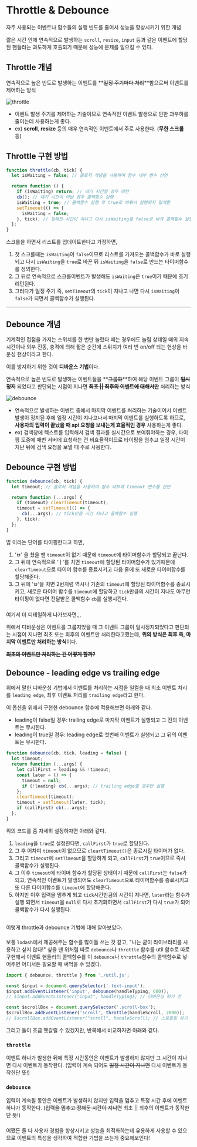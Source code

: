 # Throttle & Debounce

자주 사용되는 이벤트나 함수들의 실행 빈도를 줄여서 성능을 향상시키기 위한 개념

짧은 시간 안에 연속적으로 발생하는 `scroll`, `resize`, `input` 등과 같은 이벤트에 할당된 핸들러는 과도하게 호출되기 때문에 성능에 문제를 일으킬 수 있다.

## Throttle 개념

연속적으로 높은 빈도로 발생하는 이벤트를 **~~일정 주기마다 처리~~**함으로써 이벤트를 제어하는 방식

![throttle](https://github.com/yjleeinkr/yj-log/assets/69417234/e7c95085-4df7-49ff-b596-0e4d58f51fdb)

- 이벤트 발생 주기를 제어하는 기술이므로 연속적인 이벤트 발생으로 인한 과부하를 줄이는데 사용하는게 좋다.
- ex) **scroll**, **resize** 등의 매우 연속적인 이벤트에서 주로 사용한다. (**무한 스크롤** 등)


## Throttle 구현 방법

```js
function throttle(cb, tick) {
  let isWaiting = false; // 클로저 개념을 사용하여 함수 내부 변수 선언

  return function () {
    if (isWaiting) return; // 대기 시간일 경우 리턴
    cb(); // 대기 시간이 아닐 경우 콜백함수 실행
    isWaiting = true; // 콜백함수 실행 후 true로 바꿔서 실행되지 않게함
    setTimeout(() => {
      isWaiting = false;
    }, tick); // 정해진 시간이 지나고 다시 isWaiting을 false로 바꿔 콜백함수 실행되게 함
  };
}
```

스크롤을 하면서 리스트를 업데이트한다고 가정하면,

1. 첫 스크롤때는 `isWaiting`이 `false`이므로 리스트를 가져오는 콜백함수가 바로 실행되고 다시 `isWaiting`을 `true`로 바꾼 뒤 `isWaiting`을 `false`로 만드는 타이머함수를 정의한다.
2. 그 뒤로 연속적으로 스크롤이벤트가 발생해도 `isWaiting`은 `true`이기 때문에 조기 리턴된다.
3. 그러다가 일정 주기 즉, `setTimeout`의 `tick`이 지나고 나면 다시 `isWaiting`이 `false`가 되면서 콜백함수가 실행된다.

---

## Debounce 개념

기계적인 접점을 가지는 스위치를 한 번만 눌렀다 떼는 경우에도 눌림 상태일 때의 지속 시간이나 외부 진동, 충격에 의해 짧은 순간에 스위치가 여러 번 on/off 되는 현상을 바운싱 현상이라고 한다.

이를 방지하기 위한 것이 **디바운스 기법**이다.

연속적으로 높은 빈도로 발생하는 이벤트들을 **~~그룹화~~**하여 해당 이벤트 그룹이 **~~일시정지~~** 되었다고 판단되는 시점이 지나면 **~~최초 || 최후의 이벤트에 대해서만~~** 처리하는 방식

![debounce](https://github.com/yjleeinkr/yj-log/assets/69417234/4d4ccb14-b691-4502-8d29-716eec8e3d06)

- 연속적으로 발생하는 이벤트 중에서 마지막 이벤트를 처리하는 기술이어서 이벤트 발생이 정지된 후에 일정 시간이 지나고나서 마지막 이벤트를 실행하도록 하므로, **사용자의 입력이 끝났을 때 api 요청을 보내는게 효율적인 경우** 사용하는게 좋다.
- ex) 검색창에 텍스트를 입력해서 검색 결과를 실시간으로 보여줘야하는 경우, 타이핑 도중에 매번 서버에 요청하는 건 비효율적이므로 타이핑을 멈추고 일정 시간이 지난 뒤에 검색 요청을 보낼 때 주로 사용한다.

## Debounce 구현 방법

```js
function debounce(cb, tick) {
  let timeout; // 클로저 개념을 사용하여 함수 내부에 timeout 변수를 선언

  return function (...args) {
    if (timeout) clearTimeout(timeout);
    timeout = setTimeout(() => {
      cb(...args); // tick만큼 시간 지나고 콜백함수 실행
    }, tick);
  };
}
```

밥 이라는 단어를 타이핑한다고 하면,

1. ‘ㅂ’ 을 쳤을 땐 `timeout`이 없기 때문에 `timeout`에 타이머함수가 할당되고 끝난다.
2. 그 뒤에 연속적으로 ‘ㅏ’를 치면 `timeout`에 할당된 타이머함수가 있기때문에 `clearTimeout`으로 타이머 함수를 종료시키고 다음 줄에 또 새로운 타이머함수를 할당해준다.
3. 그 뒤에 ‘ㅂ’을 치면 2번처럼 역시나 기존의 `timeout`에 할당된 타이머함수를 종료시키고, 새로운 타이머 함수를 `timeout`에 할당하고 `tick`만큼의 시간이 지나도 아무런 타이핑이 없다면 전달받은 콜백함수 `cb`를 실행시킨다.

###

여기서 더 디테일하게 나가보자면,,,

위에서 디바운싱은 이벤트를 그룹지었을 때 그 이벤트 그룹이 일시정지되었다고 판단되는 시점이 지나면 최초 또는 최후의 이벤트만 처리한다고했는데, **위의 방식은 최후 즉, 마지막 이벤트만 처리하는 방식**이다.

**~~최초의 이벤트만 처리하는 건 어떻게 할까?~~**

###

## Debounce - leading edge vs trailing edge

위에서 말한 디바운싱 기법에서 이벤트를 처리하는 시점을 일컬을 때 최초 이벤트 처리를 `leading edge`, 최후 이벤트 처리를 `trailing edge`라고 한다.

이 옵션을 위에서 구현한 debounce 함수에 적용해보면 아래와 같다.

- leading이 false일 경우: trailing edge로 마지막 이벤트가 실행되고 그 전의 이벤트는 무시한다.
- leading이 true일 경우: leading edge로 첫번째 이벤트가 실행되고 그 뒤의 이벤트는 무시한다.

```js
function debounce(cb, tick, leading = false) {
  let timeout;
  return function (...args) {
    let callFirst = leading && !timeout;
    const later = () => {
      timeout = null;
      if (!leading) cb(...args); // trailing edge일 경우만 실행
    };
    clearTimeout(timeout);
    timeout = setTimeout(later, tick);
    if (callFirst) cb(...args);
  };
}
```

위의 코드를 좀 자세히 설정하자면 아래와 같다.

1. `leading`을 `true`로 설정한다면, `callFirst`가 `true`로 할당된다.
2. 그 후 어차피 `timeout`이 없으므로 `cleartTimeout()`은 종료시킬 타이머가 없다.
3. 그리고 `timeout`에 `setTimeout`을 할당하게 되고, `callFirst`가 `true`이므로 즉시 콜백함수가 실행된다.
4. 그 이후 `timeout`에 타이머 함수가 할당된 상태이기 때문에 `callFirst`는 `false`가 되고, 연속적인 이벤트가 발생되어도 `clearTimeout`으로 타이머함수를 종료시키고 또 다른 타이머함수를 `timeout`에 할당해준다.
5. 하지만 이후 입력을 멈추게 되고 `tick`시간만큼의 시간이 지나면, `later`라는 함수가 실행 되면서 `timeout`을 `null`로 다시 초기화하면서 `callFirst`가 다시 `true`가 되어 콜백함수가 다시 실행된다.

##

이렇게 throttle과 debounce 기법에 대해 알아보았다.

####

보통 `lodash`에서 제공해주는 함수를 많이들 쓰는 것 같고, "나는 굳이 라이브러리를 사용하고 싶지 않다!" 싶을 땐 위처럼 따로 `debounce`나 `throttle` 함수를 util 함수로 따로 구현해서 이벤트 핸들러의 콜백함수를 이 `debounce`나 `throttle`함수의 콜백함수로 넣어주면 어디서든 필요할 때 써먹을 수 있겠다.

```js
import { debounce, throttle } from './util.js';

const $input = document.querySelector('.text-input');
$input.addEventListener('input', debounce(handleTyping, 600));
// $input.addEventListener("input", handleTyping); // 디바운싱 하기 전

const $scrollBox = document.querySelector('.scroll-box');
$scrollBox.addEventListener('scroll', throttle(handleScroll, 2000));
// $scrollBox.addEventListener("scroll", handleScroll); // 스로틀링 하기 전
```

그리고 둘이 조금 헷갈릴 수 있겠지만, 반복해서 비교하자면 아래와 같다.

### `throttle`

이벤트 하나가 발생한 뒤에 특정 시간동안은 이벤트가 발생하지 않지만 그 시간이 지나면 다시 이벤트가 동작한다. (입력이 계속 되어도 ~~일정 시간이 지나면~~ 다시 이벤트가 동작한단 뜻!)

### `debounce`

입력이 계속될 동안은 이벤트가 발생하지 않지만 입력을 멈추고 특정 시간 후에 이벤트 하나가 동작한다. (~~입력을 멈추고 정해둔 시간이 지나면~~ 최초 || 최후의 이벤트가 동작한단 뜻!)

###

어쨌든 둘 다 사용자 경험을 향상시키고 성능을 최적화하는데 유용하게 사용할 수 있으므로 이벤트의 특성을 생각하여 적합한 기법을 쓰는게 중요해보인다!

